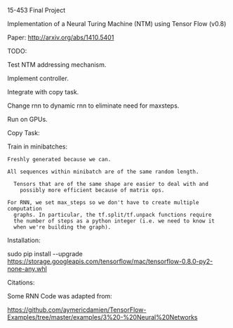15-453 Final Project

Implementation of a Neural Turing Machine (NTM) using Tensor Flow (v0.8)

Paper: http://arxiv.org/abs/1410.5401

TODO:

  Test NTM addressing mechanism.

  Implement controller.

  Integrate with copy task.

  Change rnn to dynamic rnn to eliminate need for maxsteps.

  Run on GPUs.

Copy Task:

  Train in minibatches:

    Freshly generated because we can.

    All sequences within minibatch are of the same random length.

      Tensors that are of the same shape are easier to deal with and
        possibly more efficient because of matrix ops.
    
    For RNN, we set max_steps so we don't have to create multiple computation
      graphs. In particular, the tf.split/tf.unpack functions require
      the number of steps as a python integer (i.e. we need to know it
      when we're building the graph).

Installation:

sudo pip install --upgrade https://storage.googleapis.com/tensorflow/mac/tensorflow-0.8.0-py2-none-any.whl

Citations:

Some RNN Code was adapted from:

https://github.com/aymericdamien/TensorFlow-Examples/tree/master/examples/3%20-%20Neural%20Networks
